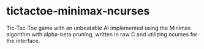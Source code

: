 # tictactoe-minimax-ncurses
Tic-Tac-Toe game with an unbeatable AI implemented using the Minimax algorithm with alpha-beta pruning, written in raw C and utilizing ncurses for the interface.
